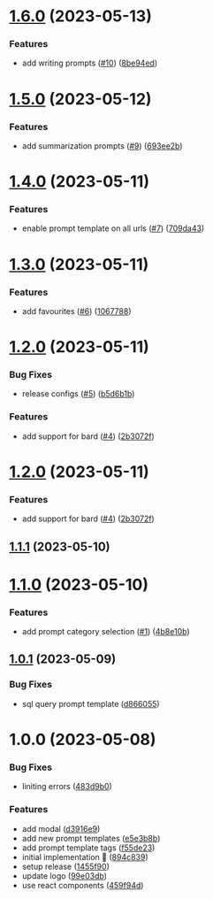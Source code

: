 # [1.6.0](https://github.com/rpidanny/llm-prompt-templates/compare/chrome-extension-v1.5.0...chrome-extension-v1.6.0) (2023-05-13)


### Features

* add writing prompts ([#10](https://github.com/rpidanny/llm-prompt-templates/issues/10)) ([8be94ed](https://github.com/rpidanny/llm-prompt-templates/commit/8be94ed55e71539b1f58c677ca9f2f1d3295b243))

# [1.5.0](https://github.com/rpidanny/llm-prompt-templates/compare/chrome-extension-v1.4.0...chrome-extension-v1.5.0) (2023-05-12)


### Features

* add summarization prompts ([#9](https://github.com/rpidanny/llm-prompt-templates/issues/9)) ([693ee2b](https://github.com/rpidanny/llm-prompt-templates/commit/693ee2b63e65dc7dae5ab34ef41f5e9b8505a24e))

# [1.4.0](https://github.com/rpidanny/llm-prompt-templates/compare/chrome-extension-v1.3.0...chrome-extension-v1.4.0) (2023-05-11)


### Features

* enable prompt template on all urls ([#7](https://github.com/rpidanny/llm-prompt-templates/issues/7)) ([709da43](https://github.com/rpidanny/llm-prompt-templates/commit/709da431f01e66c5746ded35204101259af9a586))

# [1.3.0](https://github.com/rpidanny/llm-prompt-templates/compare/chrome-extension-v1.2.0...chrome-extension-v1.3.0) (2023-05-11)


### Features

* add favourites ([#6](https://github.com/rpidanny/llm-prompt-templates/issues/6)) ([1067788](https://github.com/rpidanny/llm-prompt-templates/commit/1067788157efa9a65064d240a4bba7804dd3858a))

# [1.2.0](https://github.com/rpidanny/llm-prompt-templates/compare/chrome-extension-v1.1.1...chrome-extension-v1.2.0) (2023-05-11)


### Bug Fixes

* release configs ([#5](https://github.com/rpidanny/llm-prompt-templates/issues/5)) ([b5d6b1b](https://github.com/rpidanny/llm-prompt-templates/commit/b5d6b1b439792a76cfd1be9e669373c454106be6))


### Features

* add support for bard ([#4](https://github.com/rpidanny/llm-prompt-templates/issues/4)) ([2b3072f](https://github.com/rpidanny/llm-prompt-templates/commit/2b3072f199186a518569e0afd4a03bb355b29d33))

# [1.2.0](https://github.com/rpidanny/llm-prompt-templates/compare/chrome-extension-v1.1.1...chrome-extension-v1.2.0) (2023-05-11)


### Features

* add support for bard ([#4](https://github.com/rpidanny/llm-prompt-templates/issues/4)) ([2b3072f](https://github.com/rpidanny/llm-prompt-templates/commit/2b3072f199186a518569e0afd4a03bb355b29d33))

## [1.1.1](https://github.com/rpidanny/llm-prompt-templates/compare/chrome-extension-v1.1.0...chrome-extension-v1.1.1) (2023-05-10)

# [1.1.0](https://github.com/rpidanny/llm-prompt-templates/compare/chrome-extension-v1.0.1...chrome-extension-v1.1.0) (2023-05-10)


### Features

* add prompt category selection ([#1](https://github.com/rpidanny/llm-prompt-templates/issues/1)) ([4b8e10b](https://github.com/rpidanny/llm-prompt-templates/commit/4b8e10bdf7c8508786ea6ddc234ca917cec99c43))

## [1.0.1](https://github.com/rpidanny/llm-prompt-templates/compare/chrome-extension-v1.0.0...chrome-extension-v1.0.1) (2023-05-09)


### Bug Fixes

* sql query prompt template ([d866055](https://github.com/rpidanny/llm-prompt-templates/commit/d8660559f6b0cef3cc8292748fc9155fd62e7dea))

# 1.0.0 (2023-05-08)

### Bug Fixes

- liniting errors ([483d9b0](https://github.com/rpidanny/llm-prompt-templates/commit/483d9b037f1680c2a237ecb97b551bb82a8a394c))

### Features

- add modal ([d3916e9](https://github.com/rpidanny/llm-prompt-templates/commit/d3916e96a010807af219d36ea6a417c2885571eb))
- add new prompt templates ([e5e3b8b](https://github.com/rpidanny/llm-prompt-templates/commit/e5e3b8b926a5ba48f7ed2b023b9b359ca6a83332))
- add prompt template tags ([f55de23](https://github.com/rpidanny/llm-prompt-templates/commit/f55de23a490178ff1867e5ea8098b0b11eba03db))
- initial implementation 🚀 ([894c839](https://github.com/rpidanny/llm-prompt-templates/commit/894c83948c8fee40d2f054edf39ab7f3f65736e9))
- setup release ([1455f90](https://github.com/rpidanny/llm-prompt-templates/commit/1455f9099a70d515545837ebee8afb2a03d8dc2c))
- update logo ([99e03db](https://github.com/rpidanny/llm-prompt-templates/commit/99e03db8efbaf8bb8f8ad58396bfaff62ae0fc43))
- use react components ([459f94d](https://github.com/rpidanny/llm-prompt-templates/commit/459f94d7eb85a1e30bd501f9fae8a22d52faebf5))
